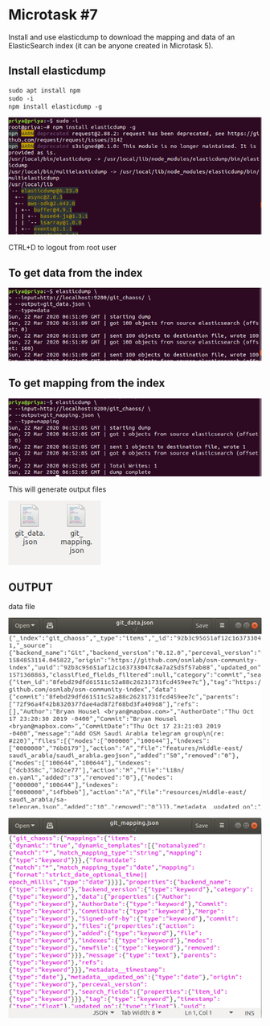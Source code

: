 # Microtask #7

Install and use elasticdump to download the mapping and data of an ElasticSearch index (it can be anyone created in Microtask 5).

## Install elasticdump

```
sudo apt install npm
sudo -i
npm install elasticdump -g

```
![installation](./images/elasticdump_installation.png)

CTRL+D to logout from root user

## To get data from the index

![data](./images/elasticdump_data.png)

## To get mapping from the index

![data](./images/elasticdump_mapping.png)

This will generate output files 

![files](./images/op_files.png)

## OUTPUT 

data file

![data](./images/data.png)

![mapping](./images/mapping.png)



